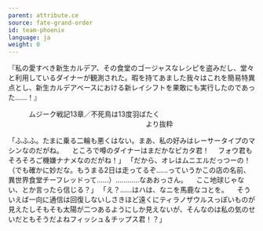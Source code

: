 ```yaml
---
parent: attribute.ce
source: fate-grand-order
id: team-phoenix
language: ja
weight: 0
---
```


『私の愛すべき新生カルデア、その食堂のゴージャスなレシピを盗みだし、堂々と利用しているダイナーが観測された。暇を持てあました我々はこれを簡易特異点とし、新生カルデアベースにおける新レイシフトを果敢にも実行したのであった……！』

　　　ムジーク戦記13章／不死鳥は13度羽ばたく
　　　　　　　　　　　　　　　　　　　　より抜粋



「ふふふ。たまに乗る二輪も悪くはない。まあ、私の好みはレーサータイプのマシンなのだがね。
　ところで噂のダイナーはまだかなピカタ君！
　フォウ君もそろそろご機嫌ナナメなのだがね！」
「だから、オレはムニエルだっつーの！
（でも確かに妙だな。もうまる2日は走ってるぞ……っていうかこの店の名前、異世界食堂チーフレッドって……）…………なあおっさん。
　ここ地球じゃない、とか言ったら信じる？」
「え？……はハは、なニを馬鹿なコとを。
　そういえば一向に通信は回復しないしさきほど遠くにティラノザウルスっぽいものが見えたしそもそも太陽が二つあるようにしか見えないが、そんなのは私の気のせいだともそうだよねフィッシュ＆チップス君！？」
